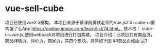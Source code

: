 # vue-sell-cube
项目已使用vue2.5重构。
本项目来源于慕课网黄轶老师的Vue.js2.5+cube-ui重构饿了么App https://coding.imooc.com/learn/list/74.html。
技术栈： cube-ui+vue.js,使用webpack对项目进行打包构建。 
项目介绍：此项目共有商品页，商品详情页、评价页，商家页，共四个模块。具体如下图
##商品页动画
![1](https://camo.githubusercontent.com/a2945c488a774a2a329a97d8334413a3154ee9be/687474703a2f2f75706c6f61642d696d616765732e6a69616e7368752e696f2f75706c6f61645f696d616765732f343234393232332d386434363262393331353064623234652e6769663f696d6167654d6f6772322f6175746f2d6f7269656e742f7374726970)
